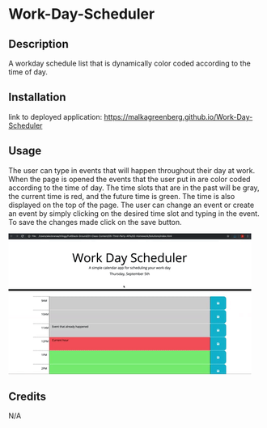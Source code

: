 # Work-Day-Scheduler

## Description
A workday schedule list that is dynamically color coded according to the time of day.

## Installation
link to deployed application: https://malkagreenberg.github.io/Work-Day-Scheduler

## Usage
The user can type in events that will happen throughout their day at work. 
When the page is opened the events that the user put in are color coded according to the time of day. 
The time slots that are in the past will be gray, the current time is red, and the future time is green. 
The time is also displayed on the top of the page. 
The user can change an event or create an event by simply clicking on the desired time slot and typing in the event.
To save the changes made click on the save button.


![screenshot](assets/05-third-party-apis-homework-demo.gif) 


## Credits

N/A

